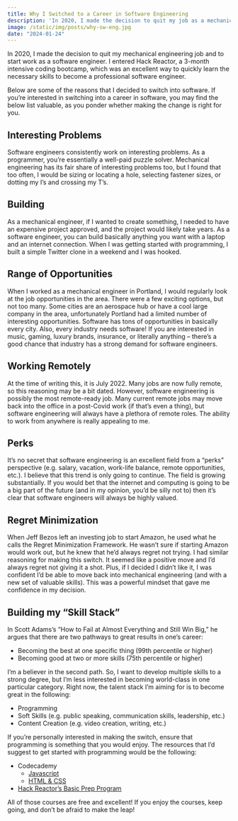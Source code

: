```yaml
---
title: Why I Switched to a Career in Software Engineering
description: 'In 2020, I made the decision to quit my job as a mechanical engineer and start software engineering.  Why?'
image: /static/img/posts/why-sw-eng.jpg
date: "2024-01-24"
---
```


In 2020, I made the decision to quit my mechanical engineering job and to start work as a software engineer. I entered Hack Reactor, a 3-month intensive coding bootcamp, which was an excellent way to quickly learn the necessary skills to become a professional software engineer.

Below are some of the reasons that I decided to switch into software. If you’re interested in switching into a career in software, you may find the below list valuable, as you ponder whether making the change is right for you.

## Interesting Problems

Software engineers consistently work on interesting problems. As a programmer, you’re essentially a well-paid puzzle solver. Mechanical engineering has its fair share of interesting problems too, but I found that too often, I would be sizing or locating a hole, selecting fastener sizes, or dotting my I’s and crossing my T’s.

## Building

As a mechanical engineer, if I wanted to create something, I needed to have an expensive project approved, and the project would likely take years. As a software engineer, you can build basically anything you want with a laptop and an internet connection. When I was getting started with programming, I built a simple Twitter clone in a weekend and I was hooked.

## Range of Opportunities

When I worked as a mechanical engineer in Portland, I would regularly look at the job opportunities in the area. There were a few exciting options, but not too many. Some cities are an aerospace hub or have a cool large company in the area, unfortunately Portland had a limited number of interesting opportunities. Software has tons of opportunities in basically every city. Also, every industry needs software! If you are interested in music, gaming, luxury brands, insurance, or literally anything – there’s a good chance that industry has a strong demand for software engineers.

## Working Remotely

At the time of writing this, it is July 2022. Many jobs are now fully remote, so this reasoning may be a bit dated. However, software engineering is possibly the most remote-ready job. Many current remote jobs may move back into the office in a post-Covid work (if that’s even a thing), but software engineering will always have a plethora of remote roles. The ability to work from anywhere is really appealing to me.


## Perks

It’s no secret that software engineering is an excellent field from a “perks” perspective (e.g. salary, vacation, work-life balance, remote opportunities, etc.). I believe that this trend is only going to continue. The field is growing substantially. If you would bet that the internet and computing is going to be a big part of the future (and in my opinion, you’d be silly not to) then it’s clear that software engineers will always be highly valued.

## Regret Minimization

When Jeff Bezos left an investing job to start Amazon, he used what he calls the Regret Minimization Framework. He wasn’t sure if starting Amazon would work out, but he knew that he’d always regret not trying. I had similar reasoning for making this switch. It seemed like a positive move and I’d always regret not giving it a shot. Plus, if I decided I didn’t like it, I was confident I’d be able to move back into mechanical engineering (and with a new set of valuable skills). This was a powerful mindset that gave me confidence in my decision.

## Building my “Skill Stack”

In Scott Adams’s “How to Fail at Almost Everything and Still Win Big,” he argues that there are two pathways to great results in one’s career:
- Becoming the best at one specific thing (99th percentile or higher)
- Becoming good at two or more skills (75th percentile or higher)

I’m a believer in the second path. So, I want to develop multiple skills to a strong degree, but I’m less interested in becoming world-class in one particular category. Right now, the talent stack I’m aiming for is to become great in the following:

- Programming
- Soft Skills (e.g. public speaking, communication skills, leadership, etc.)
- Content Creation (e.g. video creation, writing, etc.)

If you’re personally interested in making the switch, ensure that programming is something that you would enjoy. The resources that I’d suggest to get started with programming would be the following:

- Codecademy
    - [Javascript](https://www.codecademy.com/learn/introduction-to-javascript)
    - [HTML & CSS](https://www.codecademy.com/catalog/language/html-css)
- [Hack Reactor’s Basic Prep Program](https://www.hackreactor.com/prep-programs)

All of those courses are free and excellent! If you enjoy the courses, keep going, and don’t be afraid to make the leap!